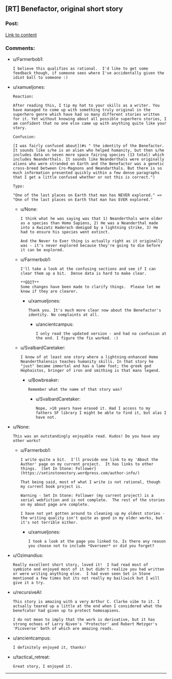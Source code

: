 ## [RT] Benefactor, original short story

### Post:

[Link to content](http://forums.spacebattles.com/threads/benefactor-one-off-original-superhero-fiction.342377/)

### Comments:

- u/Farmerbob1:
  ```
  I believe this qualifies as rational.  I'd like to get some feedback though, if someone sees where I've accidentally given the idiot ball to someone :)
  ```

- u/xamueljones:
  ```
  Reaction:

  After reading this, I tip my hat to your skills as a writer. You have managed to come up with something truly original in the superhero genre which have had so many different stories written for it. Yet without knowing about all possible superhero stories, I am confident that no one else came up with anything quite like your story.

  Confusion:

  [I was fairly confused about](#s " the identity of the Benefactor. It sounds like s/he is an alien who helped humanity, but then s/he includes data on seven more space fairing species (13 total) which includes Neanderthals. It sounds like Neanderthals were originally aliens who were stranded on Earth and the Benefactor was a genetic cross-breed between Cro-Magnons and Neandarthals. But there is so much information presented quickly within a few dense paragraphs that I get a little confused whether or not this is correct.")

  Typo:

  "One of the last places on Earth that man has NEVER explored." => "One of the last places on Earth that man has EVER explored."
  ```

  - u/None:
    ```
    I think what he was saying was that 1) Neanderthals were older as a species than Homo Sapiens, 2) He was a Neanderthal made into a Kwizatz Haderach demigod by a lightning strike, 3) He had to ensure his species went extinct.

    And the Never to Ever thing is actually right as it originally was - it's never explored because they're going to die before it can be explored.
    ```

  - u/Farmerbob1:
    ```
    I'll take a look at the confusing sections and see if I can clear them up a bit.  Dense data is hard to make clear.

    **EDIT**
    Some changes have been made to clarify things.  Please let me know if they are clearer.
    ```

    - u/xamueljones:
      ```
      Thank you. It's much more clear now about the Benefactor's identity. No complaints at all.
      ```

      - u/ancientcampus:
        ```
        I only read the updated version - and had no confusion at the end. I figure the fix worked. :)
        ```

  - u/SvalbardCaretaker:
    ```
    I know of at least one story where a lightning-enhanced Homo Neanderthalensis teaches humanity skills. In that story he "just" became immortal and has a lame foot; the greek god Hephaistos, bringer of iron and smithing is that mans legend.
    ```

    - u/Bowbreaker:
      ```
      Remember what the name of that story was?
      ```

      - u/SvalbardCaretaker:
        ```
        Nope, >10 years have erased it. Had I access to my fathers SF library I might be able to find it, but alas I have not.
        ```

- u/None:
  ```
  This was an outstandingly enjoyable read. Kudos! Do you have any other works?
  ```

  - u/Farmerbob1:
    ```
    I write quite a bit.  I'll provide one link to my 'About the Author' page on my current project.  It has links to other things.  [Set In Stone: Follower](https://setinstonestory.wordpress.com/author-info/)

    That being said, most of what I write is not rational, though my current book project is.

    Warning - Set In Stone: Follower (my current project) is a serial webfiction and is not complete.  The rest of the stories on my about page are complete.

    I have not yet gotten around to cleaning up my oldest stories - the writing quality isn't quite as good in my older works, but it's not terrible either.
    ```

    - u/xamueljones:
      ```
      I took a look at the page you linked to. Is there any reason you choose not to include *Overseer* or did you forget?
      ```

- u/Ozimandius:
  ```
  Really excellent short story, loved it!  I had read most of symbiote and enjoyed most of it but didn't realize you had written or were writing anything else.  I had even seen Set in Stone mentioned a few times but its not really my bailiwick but I will give it a try.
  ```

- u/recursiveAI:
  ```
  This story is amazing with a very Arthur C. Clarke vibe to it. I actually teared up a little at the end when I considered what the benefcator had given up to protect homosapiens. 

  I do not mean to imply that the work is derivative, but it has strong echoes of Larry Niven's 'Protector' and Robert Metzger's 'Picoverse' both of which are amazing reads.
  ```

- u/ancientcampus:
  ```
  I definitely enjoyed it, thanks!
  ```

- u/tactical_retreat:
  ```
  Great story, I enjoyed it.
  ```

---

